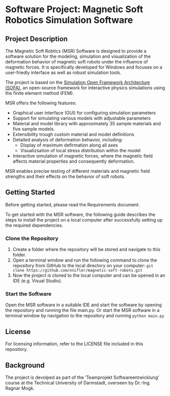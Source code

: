 # Software Project: Magnetic Soft Robotics Simulation Software

## Project Description
The Magnetic Soft Robtics (MSR) Software is designed to provide a software solution for the modeling, 
simulation and visualization of the deformation behavior of magnetic soft robots under the influence of magnetic forces. 
It is specifically developed for Windows and focuses on a user-friedly interface as well as robust simulation tools. 

The project is based on the [Simulation Open Framework Architecture (SOFA)](https://www.sofa-framework.org), an open-source framework for interactive 
physics simulations using the finite element method (FEM).

MSR offers the following features: 
- Graphical user interface (GUI) for configuring simulation parameters
- Support for simulating various models with adjustable parameters
- Material and model library with approximately 35 sample materials and five sample models. 
- Extensibility trough custom material and model definitions 
- Detailed analysis of deformation behavior, including: 
    - Display of maximum defirmation along all axes
    - Visualizsation of local stress distribution within the model 
- Interactive simulation of magnetic forces, where the magnetic field affects material properties and consequently deformation. 

MSR enables precise testing of different materials and magnetic field strengths and their effects on the behavior of soft robots. 

## Getting Started
Before getting started, please read the Requirements document.

To get started with the MSR software, the following guide describes the steps to install the project on a local computer after successfully setting up the required dependencies. 

### Clone the Repository 
1. Create a folder where the repository will be stored and navigate to this folder. 
2. Open a terminal window and run the following command to clone the repository from GitHub to the local directory on your computer: 
    ```git clone https://github.com/nnifler/magnetic-soft-robots.git```
3. Now the project is cloned to the local computer and can be opened in an IDE (e.g. Visual Studio).

### Start the Software 
Open the MSR software in a suitable IDE and start the software by opening the repository and running the file main.py.
Or start the MSR software in a terminal window by navigation to the repository and running ```python main.py```

## License
For licensing information, refer to the LICENSE file included in this repository.

## Background 
The project is devolped as part of the ’Teamprojekt Softwareentwicklung’ course at the Technical University of Darmstadt, overseen by Dr.-Ing. Ragnar Mogk. 


